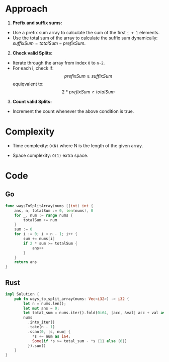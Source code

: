 # Approach

1. **Prefix and suffix sums:**

- Use a prefix sum array to calculate the sum of the first `i + 1` elements.
- Use the total sum of the array to calculate the suffix sum dynamically: $suffixSum = totalSum - prefixSum$.

2. **Check valid Splits:**

- Iterate through the array from index `0` to `n-2`.
- For each i, check if:
  $$prefixSum \ge suffixSum$$
  equiqvalent to:
  $$2 * prefixSum \ge totalSum$$

3. **Count valid Splits:**

- Increment the count whenever the above condition is true.

# Complexity

- Time complexity: `O(N)` where N is the length of the given array.

- Space complexity: `O(1)` extra space.

# Code

## Go

```go
func waysToSplitArray(nums []int) int {
    ans, n, totalSum := 0, len(nums), 0
    for _, num := range nums {
        totalSum += num
    }
    sum := 0
    for i := 0; i < n - 1; i++ {
        sum += nums[i]
        if 2 * sum >= totalSum {
            ans++
        }
    }
    return ans
}
```

## Rust

```rust
impl Solution {
    pub fn ways_to_split_array(nums: Vec<i32>) -> i32 {
        let n = nums.len();
        let mut ans = 0;
        let total_sum = nums.iter().fold(0i64, |acc, &val| acc + val as i64);
        nums
          .into_iter()
          .take(n - 1)
          .scan(0, |s, num| {
            *s += num as i64;
            Some(if *s >= total_sum - *s {1} else {0})
          }).sum()
    }
}
```
